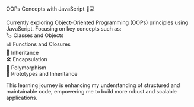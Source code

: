 OOPs Concepts with JavaScript 🧩💻

Currently exploring Object-Oriented Programming (OOPs) principles using JavaScript. Focusing on key concepts such as: <br/>
🏷️ Classes and Objects <br/>
📊 Functions and Closures <br/>
🔄 Inheritance <br/>
🛠️ Encapsulation <br/>
🔗 Polymorphism <br/>
🌟 Prototypes and Inheritance <br/>

This learning journey is enhancing my understanding of structured and maintainable code, empowering me to build more robust and scalable applications.

